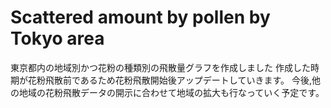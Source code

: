 # Scattered amount by pollen by Tokyo area
東京都内の地域別かつ花粉の種類別の飛散量グラフを作成しました
作成した時期が花粉飛散前であるため花粉飛散開始後アップデートしていきます。
今後,他の地域の花粉飛散データの開示に合わせて地域の拡大も行なっていく予定です。
